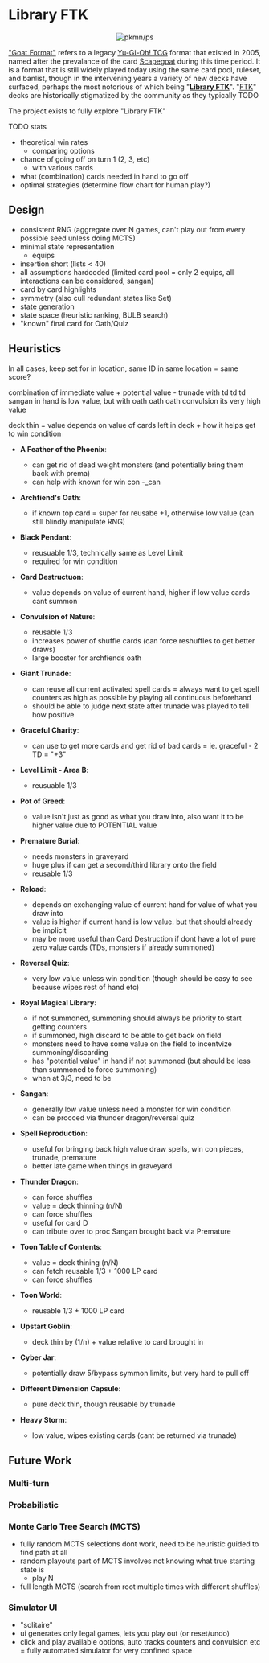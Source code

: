 # Library FTK

<p align="center">
  <img alt="pkmn/ps" src="https://user-images.githubusercontent.com/117249/134454031-9836e216-8cb5-4648-a288-dde569e9fca3.png" />
</p>

["Goat Format"](https://www.goatformat.com/whatisgoat.html) refers to a legacy [Yu-Gi-Oh!
TCG](https://en.wikipedia.org/wiki/Yu-Gi-Oh!_Trading_Card_Game) format that existed in 2005, named
after the prevalance of the card
[Scapegoat](https://www.db.yugioh-card.com/yugiohdb/card_search.action?ope=2&cid=4818) during this
time period. It is a format that is still widely played today using the same card pool, ruleset, and
banlist, though in the intervening years a variety of new decks have surfaced, perhaps the most
notorious of which being "[**Library FTK**](https://www.goatformat.com/home/january-31st-2019)".
"[FTK](https://yugioh.fandom.com/wiki/First_Turn_Kill)" decks are historically stigmatized by the
community as they typically TODO

The project exists to fully explore "Library FTK"

TODO stats
- theoretical win rates
  - comparing options
- chance of going off on turn 1 (2, 3, etc)
  - with various cards
- what (combination) cards needed in hand to go off
- optimal strategies (determine flow chart for human play?)

## Design

- consistent RNG (aggregate over N games, can't play out from every possible seed unless doing MCTS)
- minimal state representation
  - equips
- insertion short (lists < 40)
- all assumptions hardcoded (limited card pool = only 2 equips, all interactions can be considered, sangan)
- card by card highlights
- symmetry (also cull redundant states like Set)
- state generation
- state space (heuristic ranking, BULB search)
- "known" final card for Oath/Quiz

## Heuristics

In all cases, keep set for in location, same ID in same location = same score?

combination of immediate value + potential value - trunade with td td td sangan in hand is low value, but
with oath oath oath convulsion its very high value

deck thin = value depends on value of cards left in deck + how it helps get to win condition

- **A Feather of the Phoenix**:
  - can get rid of dead weight monsters (and potentially bring them back with prema)
  - can help with known for win con
  -_can
- **Archfiend's Oath**:
  - if known top card = super for reusabe +1, otherwise low value (can still blindly manipulate RNG)
- **Black Pendant**:
  - reusuable 1/3, technically same as Level Limit
  - required for win condition
- **Card Destructuon**:
  - value depends on value of current hand, higher if low value cards cant summon
- **Convulsion of Nature**:
  - reusable 1/3
  - increases power of shuffle cards (can force reshuffles to get better draws)
  - large booster for archfiends oath
- **Giant Trunade**:
  - can reuse all current activated spell cards
  = always want to get spell counters as high as possible by playing all continuous beforehand
  - should be able to judge next state after trunade was played to tell how positive
- **Graceful Charity**:
  - can use to get more cards and get rid of bad cards = ie. graceful - 2 TD = "+3"
- **Level Limit - Area B**:
  - reusuable 1/3
- **Pot of Greed**:
  - value isn't just as good as what you draw into, also want it to be higher value due to POTENTIAL value
- **Premature Burial**:
  - needs monsters in graveyard
  - huge plus if can get a second/third library onto the field
  - reusable 1/3
- **Reload**:
  - depends on exchanging value of current hand for value of what you draw into
  - value is higher if current hand is low value. but that should already be implicit
  - may be more useful than Card Destruction if dont have a lot of pure zero value cards (TDs, monsters if already summoned)
- **Reversal Quiz**:
  - very low value unless win condition (though should be easy to see because wipes rest of hand etc)
- **Royal Magical Library**:
  - if not summoned, summoning should always be priority to start getting counters
  - if summoned, high discard to be able to get back on field
  - monsters need to have some value on the field to incentvize summoning/discarding
  - has "potential value" in hand if not summoned (but should be less than summoned to force summoning)
  - when at 3/3, need to be
- **Sangan**:
  - generally low value unless need a monster for win condition
  - can be procced via thunder dragon/reversal quiz
- **Spell Reproduction**:
  - useful for bringing back high value draw spells, win con pieces, trunade, premature
  - better late game when things in graveyard
- **Thunder Dragon**:
  - can force shuffles
  - value = deck thinning (n/N)
  - can force shuffles
  - useful for card D
  - can tribute over to proc Sangan brought back via Premature
- **Toon Table of Contents**:
  - value = deck thining (n/N)
  - can fetch reusable 1/3 + 1000 LP card
  - can force shuffles
- **Toon World**:
  - reusable 1/3 + 1000 LP card
- **Upstart Goblin**:
  - deck thin by (1/n) + value relative to card brought in

- **Cyber Jar**:
  - potentially draw 5/bypass symmon limits, but very hard to pull off
- **Different Dimension Capsule**:
  - pure deck thin, though reusable by trunade
- **Heavy Storm**:
  - low value, wipes existing cards (cant be returned via trunade)

## Future Work

### Multi-turn

### Probabilistic

### Monte Carlo Tree Search (MCTS)

- fully random MCTS selections dont work, need to be heuristic guided to find path at all
- random playouts part of MCTS involves not knowing what true starting state is
  - play N
- full length MCTS (search from root multiple times with different shuffles)

### Simulator UI

- "solitaire"
- ui generates only legal games, lets you play out (or reset/undo)
- click and play available options, auto tracks counters and convulsion etc = fully automated simulator for very confined space